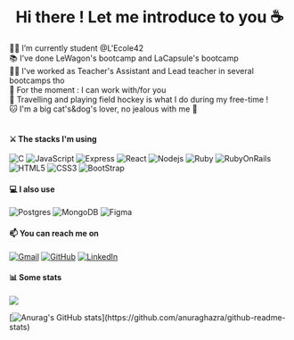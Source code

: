 # <h1 align="center">Hi there ! Let me introduce to you ☕️</h1>

 🏋️‍♀️ I’m currently student @L'Ecole42<br>
 📚 I've done LeWagon's bootcamp and LaCapsule's bootcamp<br>
 👨‍🏫 I've worked as Teacher's Assistant and Lead teacher in several bootcamps tho<br>
 👯 For the moment : I can work with/for you<br>
 🛫 Travelling and playing field hockey is what I do during my free-time !<br>
 🐱 I'm a big cat's&dog's lover, no jealous with me 🐶<br><br>


<h4>⚔️ The stacks I'm using </h4>

![C](http://img.shields.io/badge/-C-A8B9CC?style=flat-square&logo=c&logoColor=ffffff)
![JavaScript](https://img.shields.io/badge/-JavaScript-%23F7DF1C?style=flat-square&logo=javascript&logoColor=000000&labelColor=%23F7DF1C&color=%23FFCE5A)
![Express](https://img.shields.io/badge/-Express-339933?style=flat-square&logo=express&&logoColor=ffffff)
![React](https://img.shields.io/badge/-React-61DAFB?style=flat-square&logo=react&logoColor=ffffff)
![Nodejs](https://img.shields.io/badge/-Nodejs-339933?style=flat-square&logo=Node.js&logoColor=ffffff)
![Ruby](https://img.shields.io/badge/-Ruby-%23E44D27?style=flat-square&logo=Ruby&logoColor=ffffff)
![RubyOnRails](https://img.shields.io/badge/-RoR-%23E44D27?style=flat-square&logo=RubyOnRails&logoColor=ffffff)
![HTML5](https://img.shields.io/badge/-HTML5-%23E44D27?style=flat-square&logo=html5&logoColor=ffffff)
![CSS3](https://img.shields.io/badge/-CSS3-%231572B6?style=flat-square&logo=css3)
![BootStrap](https://img.shields.io/badge/-BootStrap-ff69b4?style=flat-square&logo=bootstrap)

<h4>💻 I also use </h4>

![Postgres](https://img.shields.io/badge/-Postgres-%231572B6?style=flat-square&logo=Postgresql&logoColor=ffffff)
![MongoDB](https://img.shields.io/badge/-MongoDB-339933?style=flat-square&logo=Mongodb&logoColor=ffffff)
![Figma](https://img.shields.io/badge/-Figma-A8B9CC?style=flat-square&logo=Figma&logoColor=ffffff)

<h4>📫 You can reach me on </h4>
<a href="mailto:js.morel130@gmail.com"><img img src="https://img.shields.io/badge/gmail-%23EA4335.svg?style=plastic&logo=gmail&logoColor=white" alt="Gmail"/></a>
	<a href="https://github.com/JeanSebastien130"><img src="https://img.shields.io/badge/github-%23181717.svg?style=plastic&logo=github&logoColor=white" alt="GitHub"/></a>
	<a href="https://www.linkedin.com/in/jsmorel/"><img src="https://img.shields.io/badge/linkedin-%230A66C2.svg?style=plastic&logo=linkedin&logoColor=white" alt="LinkedIn"/></a>
  
<h4>📊 Some stats </h4>

<p style=>
  
  <img style="block" src="https://github-readme-stats.vercel.app/api/top-langs/?username=JeanSebastien130&langs_count=6&theme=tokyonight&layout=compact">

  
  
  [![Anurag's GitHub stats](https://github-readme-stats.vercel.app/api?username=JeanSebastien130&theme=tokyonight&layout=compact")](https://github.com/anuraghazra/github-readme-stats)

</p>

 
